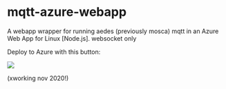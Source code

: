 # mqtt-azure-webapp
A webapp wrapper for running aedes (previously mosca) mqtt in an Azure Web App for Linux [Node.js].
websocket only

Deploy to Azure with this button:

<a href="https://portal.azure.com/#create/Microsoft.Template/uri/https%3A%2F%2Fraw.githubusercontent.com%2Fclysss%2Fmqtt-azure-webapp%2Fmaster%2Fwebapp-deploy.json" target="_blank"><img src="http://azuredeploy.net/deploybutton.png"/></a>

(xworking nov 2020!)
